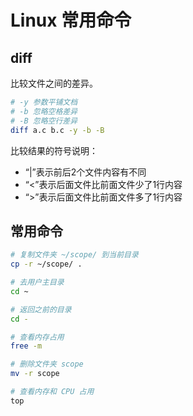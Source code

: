 # Linux 常用命令

## diff

比较文件之间的差异。
```bash
# -y 参数平铺文档
# -b 忽略空格差异
# -B 忽略空行差异
diff a.c b.c -y -b -B
```
比较结果的符号说明：
- “|”表示前后2个文件内容有不同  
- “<”表示后面文件比前面文件少了1行内容  
- “>”表示后面文件比前面文件多了1行内容  

## 常用命令

```bash
# 复制文件夹 ~/scope/ 到当前目录
cp -r ~/scope/ .

# 去用户主目录
cd ~

# 返回之前的目录
cd -

# 查看内存占用
free -m

# 删除文件夹 scope
mv -r scope

# 查看内存和 CPU 占用
top
```
